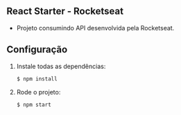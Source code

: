 ## React Starter - Rocketseat

- Projeto consumindo API desenvolvida pela Rocketseat.

## Configuração

1. Instale todas as dependências:

	```sh
	$ npm install
	```
  
2. Rode o projeto:

	```sh
	$ npm start
	```
